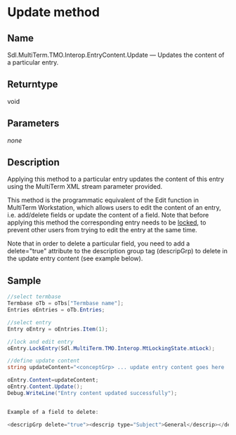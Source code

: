# Update method

## Name

Sdl.MultiTerm.TMO.Interop.EntryContent.Update —          Updates the content of a particular entry.



## Returntype

void



## Parameters
*none*


## Description



Applying this  method to a particular entry updates the content of this entry using the MultiTerm XML stream parameter provided.

This method is the programmatic equivalent of the Edit function in MultiTerm Workstation, which allows users to edit the content of an entry, i.e. add/delete fields or update the content of a field.
Note that before applying this method the corresponding entry needs to be [locked](Sdl.MultiTerm.TMO.Interop.Entry.LockEntry.md), to prevent other users from trying to edit the entry at the same time.

Note that in order to delete a particular field, you need to add a delete="true" attribute to the description group tag (descripGrp) to delete in the update entry content (see example below).



## Sample


```cs
//select termbase
Termbase oTb = oTbs["Termbase name"];
Entries oEntries = oTb.Entries;

//select entry
Entry oEntry = oEntries.Item(1);

//lock and edit entry
oEntry.LockEntry(Sdl.MultiTerm.TMO.Interop.MtLockingState.mtLock);

//define update content
string updateContent="<conceptGrp> ... update entry content goes here ... </conceptGrp>";

oEntry.Content=updateContent;
oEntry.Content.Update();
Debug.WriteLine("Entry content updated successfully");


Example of a field to delete:

<descripGrp delete="true"><descrip type="Subject">General</descrip></descripGrp>
```


